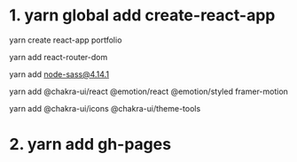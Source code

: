 # 1. yarn global add create-react-app

yarn create react-app portfolio

yarn add react-router-dom

yarn add node-sass@4.14.1

yarn add @chakra-ui/react @emotion/react @emotion/styled framer-motion

yarn add @chakra-ui/icons @chakra-ui/theme-tools

# 2. yarn add gh-pages
